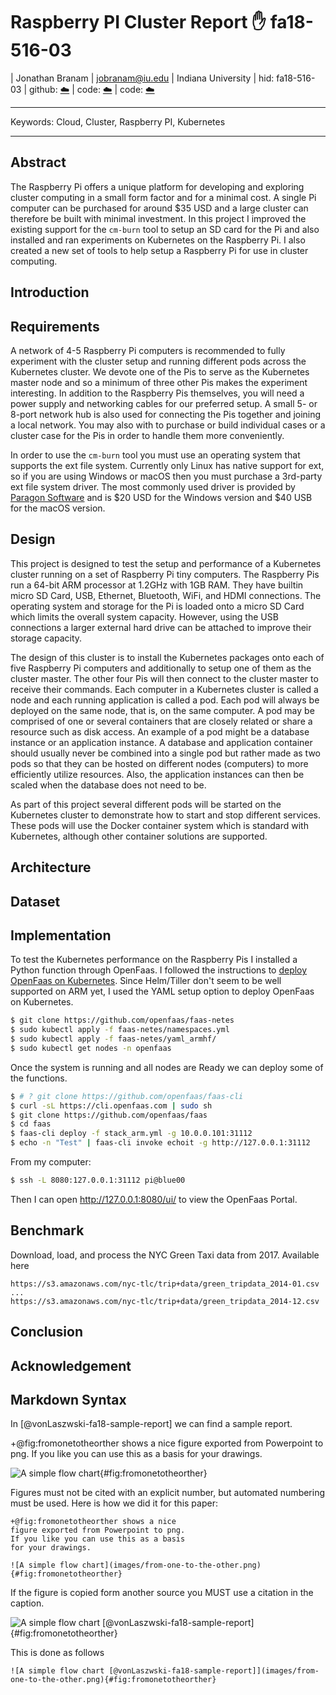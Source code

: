 # Raspberry PI Cluster Report :hand: fa18-516-03

| Jonathan Branam
| jobranam@iu.edu
| Indiana University
| hid: fa18-516-03
| github: [:cloud:](https://github.com/cloudmesh-community/fa18-516-03/blob/master/project-report/report.md)
| code: [:cloud:](https://github.com/cloudmesh-community/cm-burn)
| code: [:cloud:](https://github.com/cloudmesh-community/pi)

---

Keywords: Cloud, Cluster, Raspberry PI, Kubernetes

---

## Abstract

The Raspberry Pi offers a unique platform for developing and exploring cluster
computing in a small form factor and for a minimal cost. A single Pi computer
can be purchased for around $35 USD and a large cluster can therefore be built
with minimal investment. In this project I improved the existing support for the
`cm-burn` tool to setup an SD card for the Pi and also installed and ran
experiments on Kubernetes on the Raspberry Pi. I also created a new set of tools
to help setup a Raspberry Pi for use in cluster computing.

## Introduction

## Requirements

A network of 4-5 Raspberry Pi computers is recommended to fully experiment with
the cluster setup and running different pods across the Kubernetes cluster. We
devote one of the Pis to serve as the Kubernetes master node and so a minimum of
three other Pis makes the experiment interesting. In addition to the Raspberry
Pis themselves, you will need a power supply and networking cables for our
preferred setup. A small 5- or 8-port network hub is also used for connecting
the Pis together and joining a local network. You may also with to purchase or
build individual cases or a cluster case for the Pis in order to handle them
more conveniently.

In order to use the `cm-burn` tool you must use an operating system that
supports the ext file system. Currently only Linux has native support for ext,
so if you are using Windows or macOS then you must purchase a 3rd-party ext
file system driver. The most commonly used driver is provided by 
[Paragon Software](https://paragon-software.com)
and is $20 USD for the Windows version and $40 USB for the macOS version.

## Design

This project is designed to test the setup and performance of a Kubernetes
cluster running on a set of Raspberry Pi tiny computers. The Raspberry Pis run a
64-bit ARM processor at 1.2GHz with 1GB RAM. They have builtin micro SD Card,
USB, Ethernet, Bluetooth, WiFi, and HDMI connections. The operating system and
storage for the Pi is loaded onto a micro SD Card which limits the overall
system capacity. However, using the USB connections a larger external hard drive
can be attached to improve their storage capacity.

The design of this cluster is to install the Kubernetes packages onto each of
five Raspberry Pi computers and additionally to setup one of them as the cluster
master. The other four Pis will then connect to the cluster master to receive
their commands. Each computer in a Kubernetes cluster is called a node and each
running application is called a pod. Each pod will always be deployed on the
same node, that is, on the same computer. A pod may be comprised of one or
several containers that are closely related or share a resource such as disk
access. An example of a pod might be a database instance or an application
instance. A database and application container should usually never be combined
into a single pod but rather made as two pods so that they can be hosted on
different nodes (computers) to more efficiently utilize resources. Also, the
application instances can then be scaled when the database does not need to be.

As part of this project several different pods will be started on the Kubernetes
cluster to demonstrate how to start and stop different services. These pods will
use the Docker container system which is standard with Kubernetes, although
other container solutions are supported.

## Architecture

## Dataset

## Implementation

To test the Kubernetes performance on the Raspberry Pis I installed a Python
function through OpenFaas. I followed the instructions to
[deploy OpenFaas on Kubernetes](https://docs.openfaas.com/deployment/kubernetes/).
Since Helm/Tiller don't seem to be well supported on ARM yet, I used the YAML
setup option to deploy OpenFaas on Kubernetes.

```bash
$ git clone https://github.com/openfaas/faas-netes
$ sudo kubectl apply -f faas-netes/namespaces.yml
$ sudo kubectl apply -f faas-netes/yaml_armhf/
$ sudo kubectl get nodes -n openfaas
```

Once the system is running and all nodes are Ready we can deploy some of the
functions.

```bash
$ # ? git clone https://github.com/openfaas/faas-cli
$ curl -sL https://cli.openfaas.com | sudo sh
$ git clone https://github.com/openfaas/faas
$ cd faas
$ faas-cli deploy -f stack_arm.yml -g 10.0.0.101:31112
$ echo -n "Test" | faas-cli invoke echoit -g http://127.0.0.1:31112
```

From my computer:
```bash
$ ssh -L 8080:127.0.0.1:31112 pi@blue00
```

Then I can open <http://127.0.0.1:8080/ui/> to view the OpenFaas Portal.

## Benchmark

Download, load, and process the NYC Green Taxi data from 2017. Available here

```
https://s3.amazonaws.com/nyc-tlc/trip+data/green_tripdata_2014-01.csv
...
https://s3.amazonaws.com/nyc-tlc/trip+data/green_tripdata_2014-12.csv
```


## Conclusion

## Acknowledgement

## Markdown Syntax

In [@vonLaszwski-fa18-sample-report] we can find a sample report.

+@fig:fromonetotheorther shows a nice figure exported from Powerpoint
to png. If you like you can use this as a basis for your drawings.

![A simple flow chart](images/from-one-to-the-other.png){#fig:fromonetotheorther}

Figures must not be cited with an explicit number, but automated
numbering must be used. Here is how we did it for this paper:

```
+@fig:fromonetotheorther shows a nice
figure exported from Powerpoint to png.
If you like you can use this as a basis
for your drawings.

![A simple flow chart](images/from-one-to-the-other.png){#fig:fromonetotheorther}
```

If the figure is copied form another source you MUST use a citation in the caption. 

![A simple flow chart [@vonLaszwski-fa18-sample-report]](images/from-one-to-the-other.png){#fig:fromonetotheorther}

This is done as follows

```
![A simple flow chart [@vonLaszwski-fa18-sample-report]](images/from-one-to-the-other.png){#fig:fromonetotheorther}
```

